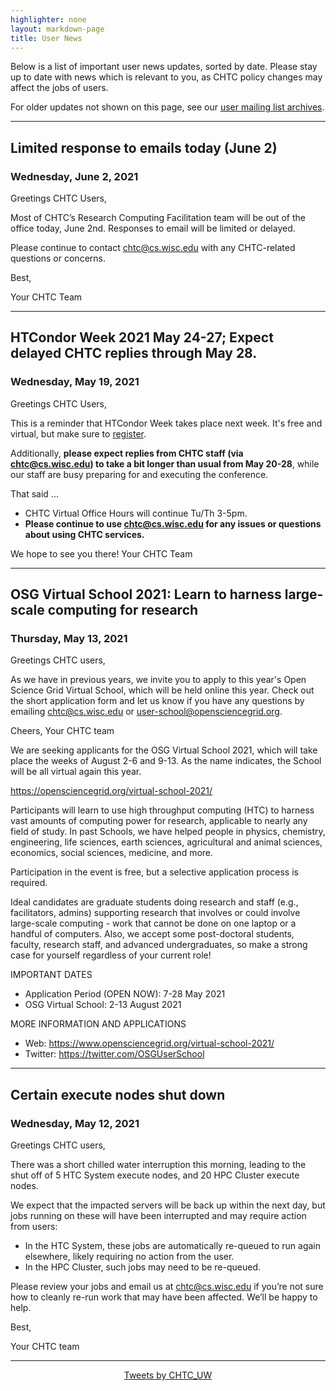 ```yaml
---
highlighter: none
layout: markdown-page
title: User News
---
```


Below is a list of important user news updates, sorted by date. Please
stay up to date with news which is relevant to you, as CHTC policy
changes may affect the jobs of users.

For older updates not shown on this page, see our [user mailing list
archives](https://www-auth.cs.wisc.edu/lists/chtc-users/).

------------------------------------------------------------------------
## Limited response to emails today (June 2)
### Wednesday, June 2, 2021

Greetings CHTC Users,

Most of CHTC’s Research Computing Facilitation team will be out of the
office today, June 2nd. Responses to email will be limited or delayed.

Please continue to contact chtc@cs.wisc.edu with any CHTC-related
questions or concerns.

Best,

Your CHTC Team

------------------------------------------------------------------------
## HTCondor Week 2021 May 24-27; Expect delayed CHTC replies through May 28.
### Wednesday, May 19, 2021

Greetings CHTC Users,

This is a reminder that HTCondor Week takes place next week. It's free and virtual, but make sure to [register](https://agenda.hep.wisc.edu/event/1579).

Additionally, **please expect replies from CHTC staff (via chtc@cs.wisc.edu) to take a bit longer than usual from May 20-28**, while our staff are busy preparing for and executing the conference.

That said ...

* CHTC Virtual Office Hours will continue Tu/Th 3-5pm. 
* **Please continue to use chtc@cs.wisc.edu for any issues or questions about using CHTC services.**

We hope to see you there!
Your CHTC Team

------------------------------------------------------------------------
## OSG Virtual School 2021: Learn to harness large-scale computing for research
### Thursday, May 13, 2021

Greetings CHTC users,

As we have in previous years, we invite you to apply to this year's Open Science Grid Virtual School, which will be held online this year. Check out the short application form and let us know if you have any questions by emailing chtc@cs.wisc.edu or user-school@opensciencegrid.org.

Cheers,
Your CHTC team

We are seeking applicants for the OSG Virtual School 2021, which will take
place the weeks of August 2-6 and 9-13.  As the name indicates, the School
will be all virtual again this year.

https://opensciencegrid.org/virtual-school-2021/

Participants will learn to use high throughput computing (HTC) to harness
vast amounts of computing power for research, applicable to nearly any
field of study.  In past Schools, we have helped people in physics,
chemistry, engineering, life sciences, earth sciences, agricultural and
animal sciences, economics, social sciences, medicine, and more.

Participation in the event is free, but a selective application process is
required.

Ideal candidates are graduate students doing research and staff (e.g.,
facilitators, admins) supporting research that involves or could involve
large-scale computing - work that cannot be done on one laptop or a handful
of computers.  Also, we accept some post-doctoral students, faculty,
research staff, and advanced undergraduates, so make a strong case for
yourself regardless of your current role!

IMPORTANT DATES

* Application Period (OPEN NOW): 7-28 May 2021
* OSG Virtual School: 2-13 August 2021

MORE INFORMATION AND APPLICATIONS

* Web: https://www.opensciencegrid.org/virtual-school-2021/
* Twitter: https://twitter.com/OSGUserSchool

------------------------------------------------------------------------
## Certain execute nodes shut down
### Wednesday, May 12, 2021

Greetings CHTC users,

There was a short chilled water interruption this morning, leading to the shut off of 5 HTC System execute nodes, and 20 HPC Cluster execute nodes.

We expect that the impacted servers will be back up within the next day, but jobs running on these will have been interrupted and may require action from users:

* In the HTC System, these jobs are automatically re-queued to run again elsewhere, likely requiring no action from the user.
* In the HPC Cluster, such jobs may need to be re-queued. 

Please review your jobs and email us at chtc@cs.wisc.edu if you’re not sure how to cleanly re-run work that may have been affected. We’ll be happy to help.

Best,

Your CHTC team

------------------------------------------------------------------------


<center><a class="twitter-timeline" data-width="800" data-height="500" data-theme="light" data-link-color="#2B7BB9" href="https://twitter.com/CHTC_UW?ref_src=twsrc%5Etfw">Tweets by CHTC_UW</a> <script async src="https://platform.twitter.com/widgets.js" charset="utf-8"></script></center>
